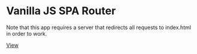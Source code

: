 # Vanilla JS SPA Router

Note that this app requires a server that redirects all requests to index.html in order to work.

[View](https://melvdouc.github.io/vanilla-js-spa-router.github.io)